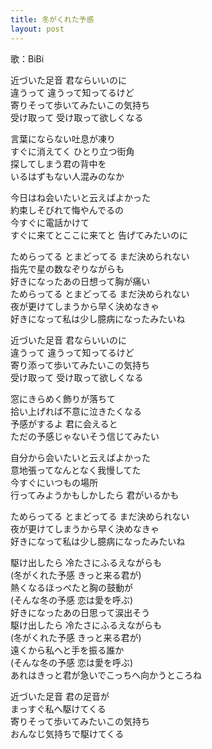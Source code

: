 ```yaml
---
title: 冬がくれた予感
layout: post
---
```

歌：BiBi

<p>近づいた足音 君ならいいのに<br />
違うって 違うって知ってるけど<br />
寄りそって歩いてみたいこの気持ち<br />
受け取って 受け取って欲しくなる</p>

<p><a class="eli">言葉にならない吐息が凍り<br />
すぐに消えてく ひとり立つ街角</a><br />
<a class="nico">探してしまう君の背中を<br />
いるはずもない人混みのなか</a></p>

<p><a class="maki">今日はね会いたいと云えばよかった<br />
約束しそびれて悔やんでるの</a><br />
<a class="eli">今すぐに電話かけて<br />
すぐに来てとここに来てと 告げてみたいのに</a></p>

<p>ためらってる とまどってる まだ決められない<br />
指先で星の数なぞりながらも<br />
好きになったあの日想って胸が痛い<br />
ためらってる とまどってる まだ決められない<br />
夜が更けてしまうから早く決めなきゃ<br />
好きになって私は少し臆病になったみたいね</p>

<p>近づいた足音 君ならいいのに<br />
違うって 違うって知ってるけど<br />
寄り添って歩いてみたいこの気持ち<br />
受け取って 受け取って欲しくなる</p>

<p><a class="maki">窓にきらめく飾りが落ちて<br />
拾い上げれば不意に泣きたくなる</a><br />
<a class="eli">予感がするよ 君に会えると<br />
ただの予感じゃないそう信じてみたい</a></p>

<p><a class="nico">自分から会いたいと云えばよかった<br />
意地張ってなんとなく我慢してた</a><br />
<a class="maki">今すぐにいつもの場所<br />
行ってみようかもしかしたら 君がいるかも</a></p>

<p>ためらってる とまどってる まだ決められない<br />
夜が更けてしまうから早く決めなきゃ<br />
好きになって私は少し臆病になったみたいね</p>

<p><a class="eli">駆け出したら 冷たさにふるえながらも</a><br />
<a class="nico">(冬がくれた予感 きっと来る君が)</a><br />
<a class="eli">熱くなるほっぺたと胸の鼓動が</a><br />
<a class="nico">(そんな冬の予感 恋は愛を呼ぶ)</a><br />
<a class="eli">好きになったあの日思って涙出そう</a><br />
駆け出したら 冷たさにふるえながらも<br />
<a class="nico">(冬がくれた予感 きっと来る君が)</a><br />
遠くから私へと手を振る誰か<br />
<a class="nico">(そんな冬の予感 恋は愛を呼ぶ)</a><br />
あれはきっと君が急いでこっちへ向かうところね</p>

<p>近づいた足音 君の足音が<br />
まっすぐ私へ駆けてくる<br />
寄りそって歩いてみたいこの気持ち<br />
おんなじ気持ちで駆けてくる</p>